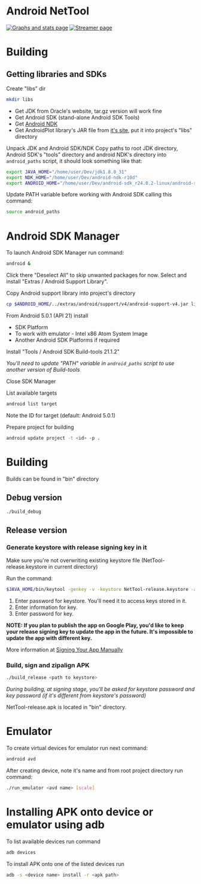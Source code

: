 # Android NetTool

[![Graphs and stats page](http://i.imgur.com/ND9wER0m.png)](http://i.imgur.com/ND9wER0.png)
[![Streamer page](http://i.imgur.com/ecNdufZm.png)](http://i.imgur.com/ecNdufZ.png)

# Building

## Getting libraries and SDKs

Create "libs" dir

``` bash
mkdir libs
```

* Get JDK from Oracle's website, tar.gz version will work fine
* Get Android SDK (stand-alone Android SDK Tools)
* Get [Android NDK](https://developer.android.com/tools/sdk/ndk/index.html)
* Get AndroidPlot library's JAR file from [it's site](http://androidplot.com/download/), put it into project's "libs" directory

Unpack JDK and Android SDK/NDK
Copy paths to root JDK directory, Android SDK's "tools" directory and android NDK's directory into `android_paths` script, it should look something like that:

``` bash
export JAVA_HOME="/home/user/Dev/jdk1.8.0_31"
export NDK_HOME="/home/user/Dev/android-ndk-r10d"
export ANDROID_HOME="/home/user/Dev/android-sdk_r24.0.2-linux/android-sdk-linux/tools"
```

Update PATH variable before working with Android SDK calling this command:

``` bash
source android_paths
```

# Android SDK Manager

To launch Android SDK Manager run command:

``` bash
android &
```

Click there "Deselect All" to skip unwanted packages for now. Select and install "Extras / Android Support Library".

Copy Android support library into project's directory

``` bash
cp $ANDROID_HOME/../extras/android/support/v4/android-support-v4.jar libs/
```

From Android 5.0.1 (API 21) install

* SDK Platform
* To work with emulator - Intel x86 Atom System Image
* Another Android SDK Platforms if required

Install "Tools / Android SDK Build-tools 21.1.2"

*You'll need to update "PATH" variable in `android_paths` script to use another version of Build-tools*

Close SDK Manager

List available targets

``` bash
android list target
```

Note the ID for target (default: Android 5.0.1)

Prepare project for building

``` bash
android update project -t <id> -p .
```

# Building

Builds can be found in "bin" directory

## Debug version

``` bash
./build_debug
```

## Release version

### Generate keystore with release signing key in it

Make sure you're not overwriting existing keystore file (NetTool-release.keystore in current directory)

Run the command:

``` bash
$JAVA_HOME/bin/keytool -genkey -v -keystore NetTool-release.keystore -alias NetTool-key -keyalg RSA -keysize 2048 -validity 10000
```

1. Enter password for keystore. You'll need it to access keys stored in it.
2. Enter information for key.
3. Enter password for key.

**NOTE: If you plan to publish the app on Google Play, you'd like to keep your release signing key to update the app in the future. It's impossible to update the app with different key.**

More information at [Signing Your App Manually](http://developer.android.com/tools/publishing/app-signing.html#signing-manually)

### Build, sign and zipalign APK

``` bash
./build_release <path to keystore>
```

*During building, at signing stage, you'll be asked for keystore password and key password (if it's different from keystore's password)*

NetTool-release.apk is located in "bin" directory.

# Emulator

To create virtual devices for emulator run next command:

``` bash
android avd
```

After creating device, note it's name and from root project directory run command:

``` bash
./run_emulator <avd name> [scale]
```

# Installing APK onto device or emulator using adb

To list available devices run command

``` bash
adb devices
```

To install APK onto one of the listed devices run

``` bash
adb -s <device name> install -r <apk path>
```
